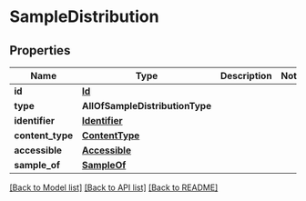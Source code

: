 # SampleDistribution

## Properties
Name | Type | Description | Notes
------------ | ------------- | ------------- | -------------
**id** | [**Id**](Id.md) |  | 
**type** | **AllOfSampleDistributionType** |  | 
**identifier** | [**Identifier**](Identifier.md) |  | 
**content_type** | [**ContentType**](ContentType.md) |  | 
**accessible** | [**Accessible**](Accessible.md) |  | 
**sample_of** | [**SampleOf**](SampleOf.md) |  | 

[[Back to Model list]](../README.md#documentation-for-models) [[Back to API list]](../README.md#documentation-for-api-endpoints) [[Back to README]](../README.md)

